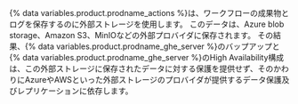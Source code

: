 {% data variables.product.prodname_actions %}は、ワークフローの成果物とログを保存するのに外部ストレージを使用します。 このデータは、Azure blob storage、Amazon S3、MinIOなどの外部プロバイダに保存されます。 その結果、{% data variables.product.prodname_ghe_server %}のバップアップと{% data variables.product.prodname_ghe_server %}のHigh Availability構成は、この外部ストレージに保存されたデータに対する保護を提供せず、そのかわりにAzureやAWSといった外部ストレージのプロバイダが提供するデータ保護及びレプリケーションに依存します。
